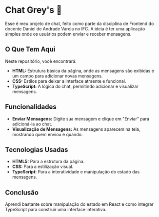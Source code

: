 # Chat Grey's 💬

Esse é meu projeto de chat, feito como parte da disciplina de Frontend do docente Daniel de Andrade Varela no IFC. A ideia é ter uma aplicação simples onde os usuários podem enviar e receber mensagens.

## O Que Tem Aqui

Neste repositório, você encontrará:

- **HTML:** Estrutura básica da página, onde as mensagens são exibidas e um campo para adicionar novas mensagens.
- **CSS:** Estilos para deixar a interface atraente e funcional.
- **TypeScript:** A lógica do chat, permitindo adicionar e visualizar mensagens.

## Funcionalidades

- **Enviar Mensagens:** Digite sua mensagem e clique em "Enviar" para adicioná-la ao chat.
- **Visualização de Mensagens:** As mensagens aparecem na tela, mostrando quem enviou e quando.

## Tecnologias Usadas

- **HTML5:** Para a estrutura da página.
- **CSS:** Para a estilização visual.
- **TypeScript:** Para a interatividade e manipulação do estado das mensagens.


## Conclusão

Aprendi bastante sobre manipulação do estado em React e como integrar TypeScript para construir uma interface interativa.
